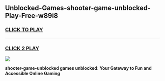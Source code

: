 
## Unblocked-Games-shooter-game-unblocked-Play-Free-w89i8
<h3>
<a href="https://premium76.site?title=shooter-game-unblocked&ref=18A">CLICK TO PLAY</a></h3>
<hr>

<h3>
<a href="https://premium76.site?title=shooter-game-unblocked&ref=18A">CLICK 2 PLAY</a>
  
</h3>

<a href="https://premium76.site?title=shooter-game-unblocked&ref=18A"><img src="https://clearcache.store/games.png"></a>


**shooter-game-unblocked games unblocked: Your Gateway to Fun and Accessible Online Gaming**
